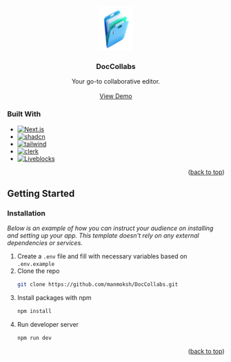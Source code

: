 <a name="readme-top"></a>



<!-- PROJECT LOGO -->
<br />
<div align="center">
  <img src="/public/assets/icons/logo-icon.svg" alt="Logo" width="80" height="104">

  <h3 align="center">DocCollabs</h3>

  <p align="center">
    Your go-to collaborative editor.
    <br />
    <br />
    <a href="https://doc-collabs.vercel.app">View Demo</a>
  </p>
</div>



### Built With

* [![Next.js]][Next-url]
* [![shadcn]][shadcn-url]
* [![tailwind]][tailwind-url]
* [![clerk]][clerk-url]
* [![Liveblocks]][Liveblocks-url]

<p align="right">(<a href="#readme-top">back to top</a>)</p>



<!-- GETTING STARTED -->
## Getting Started

### Installation

_Below is an example of how you can instruct your audience on installing and setting up your app. This template doesn't rely on any external dependencies or services._

1. Create a ``.env`` file  and fill with necessary variables based on ``.env.example``
2. Clone the repo
   ```sh
   git clone https://github.com/manmoksh/DocCollabs.git
   ```
3. Install packages with npm
   ```sh
   npm install
   ```
4. Run developer server
   ```sh
   npm run dev
   ```

<p align="right">(<a href="#readme-top">back to top</a>)</p>



[Next.js]: https://img.shields.io/badge/next.js-000000?style=for-the-badge&logo=nextdotjs&logoColor=white
[Next-url]: https://nextjs.org/

[shadcn]: https://img.shields.io/badge/shadcn%2Fui-000000?style=for-the-badge&logo=shadcnui&logoColor=white
[shadcn-url]: https://ui.shadcn.com/
[tailwind]: https://img.shields.io/badge/Tailwind_CSS-38B2AC?style=for-the-badge&logo=tailwind-css&logoColor=white
[tailwind-url]: https://tailwindcss.com/

[clerk]:https://img.shields.io/badge/Clerk-Authentication-blue?logo=clerk&logoColor=white

[clerk-url]: https://clerk.com/
[Liveblocks]:https://img.shields.io/badge/Liveblocks-Realtime%20Collaboration-blue?logo=liveblocks&logoColor=white
[Liveblocks-url]:https://www.liveblocks.io



